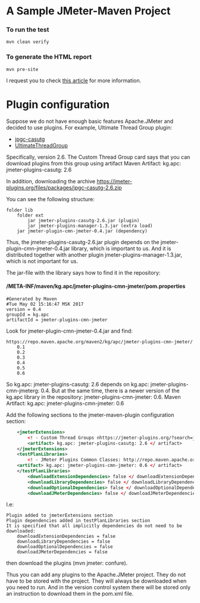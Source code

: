 # A Sample JMeter-Maven Project

### To run the test

```mvn clean verify```

### To generate the HTML report

```mvn pre-site```

I request you to check [this article](http://www.testautomationguru.com/jmeter-continuous-performance-testing-jmeter-maven/) for more information.
# Plugin configuration

Suppose we do not have enough basic features Apache.JMeter and decided to use plugins.
For example, Ultimate Thread Group plugin:
* [jpgc-casutg](https://jmeter-plugins.org/?search=jpgc-casutg)
* [UltimateThreadGroup](https://jmeter-plugins.org/wiki/UltimateThreadGroup/)

Specifically, version 2.6.
The Custom Thread Group card says that you can download plugins from this group using artifact
Maven Artifact: kg.apc: jmeter-plugins-casutg: 2.6

In addition, downloading the archive
https://jmeter-plugins.org/files/packages/jpgc-casutg-2.6.zip

You can see the following structure:

    folder lib
        folder ext
            jar jmeter-plugins-casutg-2.6.jar (plugin)
            jar jmeter-plugins-manager-1.3.jar (extra load)
        jar jmeter-plugin-cmn-jmeter-0.4.jar (dependency)

Thus, the jmeter-plugins-casutg-2.6.jar plugin depends on the jmeter-plugin-cmn-jmeter-0.4.jar library, which is important to us. 
And it is distributed together with another plugin jmeter-plugins-manager-1.3.jar, which is not important for us.

The jar-file with the library says how to find it in the repository:
#### /META-INF/maven/kg.apc/jmeter-plugins-cmn-jmeter/pom.properties

	#Generated by Maven
	#Tue May 02 15:16:47 MSK 2017
	version = 0.4
	groupId = kg.apc
	artifactId = jmeter-plugins-cmn-jmeter

Look for jmeter-plugin-cmn-jmeter-0.4.jar and find:

    https://repo.maven.apache.org/maven2/kg/apc/jmeter-plugins-cmn-jmeter/
        0.1
        0.2
        0.3
        0.4
        0.5
        0.6

So kg.apc: jmeter-plugins-casutg: 2.6 depends on kg.apc: jmeter-plugins-cmn-jmeterg: 0.4. But at the same time, there is a newer version of the kg.apc library in the repository: jmeter-plugins-cmn-jmeter: 0.6.
Maven Artifact: kg.apc: jmeter-plugins-cmn-jmeter: 0.6

Add the following sections to the jmeter-maven-plugin configuration section:
```xml
	<jmeterExtensions>
		<! - Custom Thread Groups nhttps://jmeter-plugins.org/?search=jpgc-casutg http://repo.maven.apache.org/maven2/kg/apc/jmeter-plugins-casutg/->
		<artifact> kg.apc: jmeter-plugins-casutg: 2.6 </ artifact>
	</jmeterExtensions>
	<testPlanLibraries>
		<! - JMeter Plugins Common Classes: http://repo.maven.apache.org/maven2/kg/apc/jmeter-plugins-cmn-jmeter/->
	<artifact> kg.apc: jmeter-plugins-cmn-jmeter: 0.6 </ artifact>
	</testPlanLibraries>
		<downloadExtensionDependencies> false </ downloadExtensionDependencies>
		<downloadLibraryDependencies> false </ downloadLibraryDependencies>
		<downloadOptionalDependencies> false </ downloadOptionalDependencies>
		<downloadJMeterDependencies> false </ downloadJMeterDependencies>
```
I.e:

    Plugin added to jmeterExtensions section
    Plugin dependencies added in testPlanLibraries section
    It is specified that all implicitly dependencies do not need to be downloaded:
        downloadExtensionDependencies = false
        downloadLibraryDependencies = false
        downloadOptionalDependencies = false
        downloadJMeterDependencies = false

then download the plugins (mvn jmeter: confure).

Thus you can add any plugins to the Apache.JMeter project.
They do not have to be stored with the project. They will always be downloaded when you need to run. And in the version control system there will be stored only an instruction to download them in the pom.xml file.
